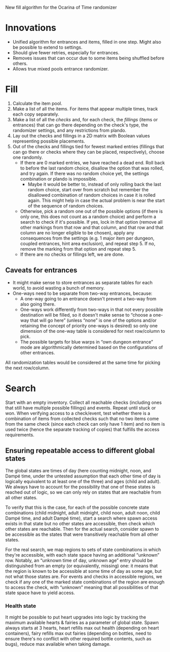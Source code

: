 New fill algorithm for the Ocarina of Time randomizer

# Innovations

* Unified algorithm for entrances and items, filled in one step. Might also be possible to extend to settings.
* Should give fewer retries, especially for entrances.
* Removes issues that can occur due to some items being shuffled before others.
* Allows true mixed pools entrance randomizer.

# Fill

1. Calculate the item pool.
2. Make a list of all the items. For items that appear multiple times, track each copy separately.
3. Make a list of all the _checks_ and, for each check, the _fillings_ (items or entrances) that can go there depending on the check's type, the randomizer settings, and any restrictions from plando.
4. Lay out the checks and fillings in a 2D matrix with Boolean values representing possible placements.
5. Out of the checks and fillings tied for fewest marked entries (fillings that can go there or checks where they can be placed, respectively), choose one randomly.
    * If there are 0 marked entries, we have reached a dead end. Roll back to before the last random choice, disallow the option that was rolled, and try again. If there was no random choice yet, the settings combination or plando is impossible.
        * Maybe it would be better to, instead of only rolling back the last random choice, start over from scratch but remember the disallowed combination of random choices in case it is rolled again. This might help in case the actual problem is near the start of the sequence of random choices.
    * Otherwise, pick a random one out of the possible options (if there is only one, this does not count as a random choice) and perform a search to check if it's possible. If yes, lock in that option (remove all other markings from that row and that column, and that row and that column are no longer eligible to be chosen), apply any consequences from the settings (e.g. 1 major item per dungeon, coupled entrances, hint area exclusion), and repeat step 5. If no, remove the marking from that option and repeat step 5.
    * If there are no checks or fillings left, we are done.

## Caveats for entrances

* It might make sense to store entrances as separate tables for each world, to avoid wasting a bunch of memory.
* One-ways need to be separate from two-way entrances, because:
    * A one-way going to an entrance doesn't prevent a two-way from also going there.
    * One-ways work differently from two-ways in that not every possible destination will be filled, so it doesn't make sense to “choose a one-way that will go here” (unless “none” is one of the options and/or retaining the concept of priority one-ways is desired) so only one dimension of the one-way table is considered for next row/column to pick.
    * The possible targets for blue warps in “own dungeon entrance” mode are algorithmically determined based on the configurations of other entrances.

All randomization tables would be considered at the same time for picking the next row/column.

# Search

Start with an empty inventory. Collect all reachable checks (including ones that still have multiple possible fillings) and events. Repeat until stuck or won. When verifying access to a check/event, test whether there is a combination of items from collected checks such that no two items come from the same check (since each check can only have 1 item) and no item is used twice (hence the separate tracking of copies) that fulfills the access requirements.

## Ensuring repeatable access to different global states

The global states are times of day (here counting midnight, noon, and Dampé time, under the untested assumption that each other time of day is logically equivalent to at least one of the three) and ages (child and adult). We always have to account for the possibility that one of these states is reached out of logic, so we can only rely on states that are reachable from all other states.

To verify that this is the case, for each of the possible concrete state combinations (child midnight, adult midnight, child noon, adult noon, child Dampé time, and adult Dampé time), start a search where spawn access exists in that state but no other states are accessible, then check which other states are reachable. Then for the actual search, consider spawn to be accessible as the states that were transitively reachable from all other states.

For the real search, we map regions to sets of state combinations in which they're accessible, with each state space having an additional “unknown” row. Notably, an “unknown time of day, unknown age” entry should be distinguished from an empty (or equivalently, missing) one: it means that the region is known to be accessible at some time of day as some age, but not what those states are. For events and checks in accessible regions, we check if any one of the marked state combinations of the region are enough to access the check, with “unknown” meaning that all possibilities of that state space have to yield access.

### Health state

It might be possible to put heart upgrades into logic by tracking the maximum available hearts & fairies as a parameter of global state. Spawn always starts at 3 hearts, heart refills max out health (depending on heart containers), fairy refills max out fairies (depending on bottles, need to ensure there's no conflict with other required bottle contents, such as bugs), reduce max available when taking damage.
